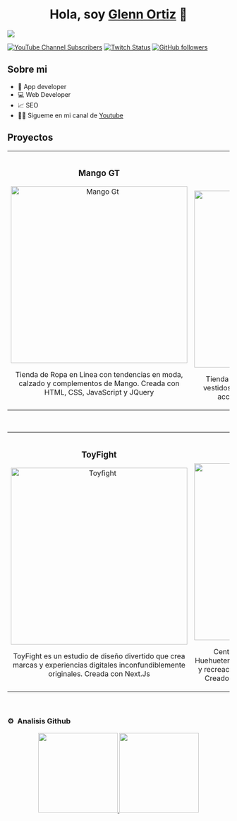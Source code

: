 <div align="center">
<h1 align="center">Hola, soy <a href="https://glenndgk.github.io/glenndeveloper/">Glenn Ortiz</a> 👋</h1>
</div>
<img src="https://i.imgur.com/enaUDVa.png">

[![YouTube Channel Subscribers](https://img.shields.io/youtube/channel/subscribers/UCXzxKoAXu-n2wIxXbl5Y2eg)](https://www.youtube.com/channel/UCXzxKoAXu-n2wIxXbl5Y2eg)
[![Twitch Status](https://img.shields.io/twitch/status/glenndgk)](https://www.twitch.tv/glenndgk)
[![GitHub followers](https://img.shields.io/github/followers/glenndgk)](https://github.com/glenndgk)

## Sobre mi

- 📲 App developer
- 💻 Web Developer
- 📈 SEO
- 🧑‍🏫 Sigueme en mi canal de  [Youtube](https://glenndgk.github.io/glenndeveloper/)
  <br>

## Proyectos 
<table>
<tr>
<td width="50%">
<h3 align="center">Mango GT</h3>
<div align="center">
<a href="https://shop.mango.com/gt/teen" target="_blank"><img src="https://i.imgur.com/3QfatD7.png" width="400" alt="Mango Gt"></a>
<p>Tienda de Ropa en Linea con tendencias en moda, calzado y complementos de Mango. Creada con HTML, CSS, JavaScript y JQuery</p>
</div>
                                                                                      
</td>

<td width="50%">
               <br>
<h3 align="center">JLUXLABEL</h3>
<div align="center">                                       
<a href="https://jluxlabel.com/" target="_blank"><img src="https://i.imgur.com/tmDd9JC.png" width="400" alt="JLUXLABEL"></a>
<br>
</p>Tienda de ropa en linea de última moda desde vestidos, blusas, pantalones, monos, conjuntos, accesorios y más!. Creada con Shopify</p>
</div>                                                             
</table>                                                                                 
</div>
<br>

<table>
<tr>
<td width="50%">
<h3 align="center">ToyFight</h3>
<div align="center">
<a href="https://toyfight.co/" target="_blank"><img src="https://i.imgur.com/rJ9Svan.png" width="400" alt="Toyfight"></a>

<p>ToyFight es un estudio de diseño divertido que crea marcas y experiencias digitales inconfundiblemente originales. Creada con Next.Js</p>
</div>
                                                                                      
</td>       

<td width="50%">
<h3 align="center">El Pantanal</h3>
<div align="center">
<a href="https://www.elpantanalgt.com/" target="_blank"><img src="https://i.imgur.com/JYgzQcA.png" width="400" alt="El Pantanal"></a>

<p>Centro Recreativo ubicado en Guatemala, Huehuetenango, el cual goza de muchas actividades y recreaciones con ambiente natural y pet friendly. Creado con Html, Css, JavaScript y Wordpress</p>
</div>
                                                                                      
</td>  
</table>                                                                                 
</div>
<br>

### ⚙️ &nbsp;Analisis Github

<p align="center">
<a href="https://github.com/glenndgk">
  <img height="180em" src="https://github-readme-stats-eight-theta.vercel.app/api?username=glenndgk&show_icons=true&theme=algolia&include_all_commits=true&count_private=true"/>
  <img height="180em" src="https://github-readme-stats-eight-theta.vercel.app/api/top-langs/?username=glenndgk&layout=compact&langs_count=8&theme=algolia"/>
</a>
</p>
